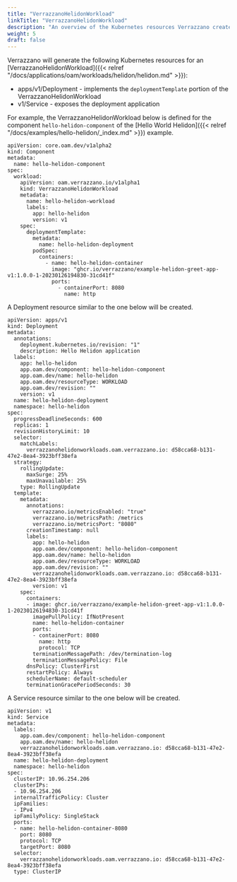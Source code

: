 ```yaml
---
title: "VerrazzanoHelidonWorkload"
linkTitle: "VerrazzanoHelidonWorkload"
description: "An overview of the Kubernetes resources Verrazzano creates for an OAM VerrazzanoHelidonWorkload"
weight: 5
draft: false
---
```


Verrazzano will generate the following Kubernetes resources for an [VerrazzanoHelidonWorkload]({{< relref "/docs/applications/oam/workloads/helidon/helidon.md" >}}):
* apps/v1/Deployment - implements the `deploymentTemplate` portion of the VerrazzanoHelidonWorkload
* v1/Service - exposes the deployment application

For example, the VerrazzanoHelidonWorkload below is defined for the component `hello-helidon-component` of the [Hello World Helidon]({{< relref "/docs/examples/hello-helidon/_index.md" >}}) example.
```
apiVersion: core.oam.dev/v1alpha2
kind: Component
metadata:
  name: hello-helidon-component
spec:
  workload:
    apiVersion: oam.verrazzano.io/v1alpha1
    kind: VerrazzanoHelidonWorkload
    metadata:
      name: hello-helidon-workload
      labels:
        app: hello-helidon
        version: v1
    spec:
      deploymentTemplate:
        metadata:
          name: hello-helidon-deployment
        podSpec:
          containers:
            - name: hello-helidon-container
              image: "ghcr.io/verrazzano/example-helidon-greet-app-v1:1.0.0-1-20230126194830-31cd41f"
              ports:
                - containerPort: 8080
                  name: http
```

A Deployment resource similar to the one below will be created.
```
apiVersion: apps/v1
kind: Deployment
metadata:
  annotations:
    deployment.kubernetes.io/revision: "1"
    description: Hello Helidon application
  labels:
    app: hello-helidon
    app.oam.dev/component: hello-helidon-component
    app.oam.dev/name: hello-helidon
    app.oam.dev/resourceType: WORKLOAD
    app.oam.dev/revision: ""
    version: v1
  name: hello-helidon-deployment
  namespace: hello-helidon
spec:
  progressDeadlineSeconds: 600
  replicas: 1
  revisionHistoryLimit: 10
  selector:
    matchLabels:
      verrazzanohelidonworkloads.oam.verrazzano.io: d58cca68-b131-47e2-8ea4-3923bff38efa
  strategy:
    rollingUpdate:
      maxSurge: 25%
      maxUnavailable: 25%
    type: RollingUpdate
  template:
    metadata:
      annotations:
        verrazzano.io/metricsEnabled: "true"
        verrazzano.io/metricsPath: /metrics
        verrazzano.io/metricsPort: "8080"
      creationTimestamp: null
      labels:
        app: hello-helidon
        app.oam.dev/component: hello-helidon-component
        app.oam.dev/name: hello-helidon
        app.oam.dev/resourceType: WORKLOAD
        app.oam.dev/revision: ""
        verrazzanohelidonworkloads.oam.verrazzano.io: d58cca68-b131-47e2-8ea4-3923bff38efa
        version: v1
    spec:
      containers:
      - image: ghcr.io/verrazzano/example-helidon-greet-app-v1:1.0.0-1-20230126194830-31cd41f
        imagePullPolicy: IfNotPresent
        name: hello-helidon-container
        ports:
        - containerPort: 8080
          name: http
          protocol: TCP
        terminationMessagePath: /dev/termination-log
        terminationMessagePolicy: File
      dnsPolicy: ClusterFirst
      restartPolicy: Always
      schedulerName: default-scheduler
      terminationGracePeriodSeconds: 30
```

A Service resource similar to the one below will be created.
```
apiVersion: v1
kind: Service
metadata:
  labels:
    app.oam.dev/component: hello-helidon-component
    app.oam.dev/name: hello-helidon
    verrazzanohelidonworkloads.oam.verrazzano.io: d58cca68-b131-47e2-8ea4-3923bff38efa
  name: hello-helidon-deployment
  namespace: hello-helidon
spec:
  clusterIP: 10.96.254.206
  clusterIPs:
  - 10.96.254.206
  internalTrafficPolicy: Cluster
  ipFamilies:
  - IPv4
  ipFamilyPolicy: SingleStack
  ports:
  - name: hello-helidon-container-8080
    port: 8080
    protocol: TCP
    targetPort: 8080
  selector:
    verrazzanohelidonworkloads.oam.verrazzano.io: d58cca68-b131-47e2-8ea4-3923bff38efa
  type: ClusterIP
```